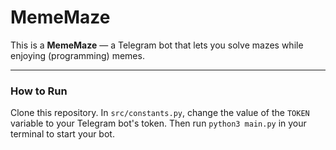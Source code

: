 # MemeMaze

This is a **MemeMaze** — a Telegram bot that lets you solve mazes while enjoying (programming) memes.

---

### How to Run
Clone this repository. In `src/constants.py`, change the value of the `TOKEN` variable to your Telegram bot's token. Then run `python3 main.py` in your terminal to start your bot.
